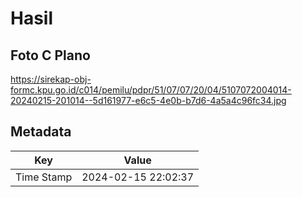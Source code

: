 # Hasil

## Foto C Plano

https://sirekap-obj-formc.kpu.go.id/c014/pemilu/pdpr/51/07/07/20/04/5107072004014-20240215-201014--5d161977-e6c5-4e0b-b7d6-4a5a4c96fc34.jpg


## Metadata

| Key        | Value               |
| ---------- | ------------------- |
| Time Stamp | 2024-02-15 22:02:37 |



